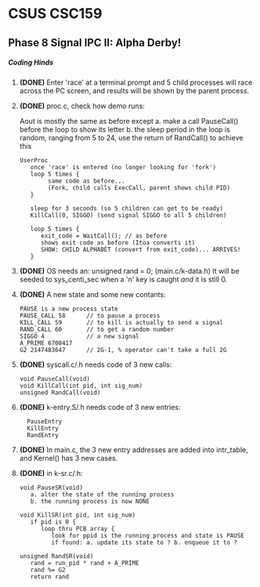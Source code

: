 # CSUS CSC159
## Phase 8 Signal IPC II: Alpha Derby!


##### Coding Hinds
1. **(DONE)** Enter 'race' at a terminal prompt and 5 child processes will race
   across the PC screen, and results will be shown by the parent process.

2. **(DONE)** proc.c, check how demo runs:

   Aout is mostly the same as before except
   a. make a call PauseCall() before the loop to show its letter
   b. the sleep period in the loop is random, ranging from 5 to 24,
      use the return of RandCall() to achieve this

   ````
   UserProc
      once 'race' is entered (no longer looking for 'fork')
      loop 5 times {
           same code as before...
           (Fork, child calls ExecCall, parent shows child PID)
      }

      sleep for 3 seconds (so 5 children can get to be ready)
      KillCall(0, SIGGO) (send signal SIGGO to all 5 children)

      loop 5 times {
         exit_code = WaitCall(); // as before
         shows exit code as before (Itoa converts it)
         SHOW: CHILD ALPHABET (convert from exit_code)... ARRIVES!
      }
   ````
   
3. **(DONE)** OS needs an: unsigned rand = 0; (main.c/k-data.h)
   It will be seeded to sys_centi_sec when a 'n' key is caught _and_
   it is still 0.

4. **(DONE)** A new state and some new contants:
    ````
   PAUSE is a new process state
   PAUSE_CALL 58      // to pause a process
   KILL_CALL 59       // to kill is actually to send a signal
   RAND_CALL 60       // to get a random number
   SIGGO 4            // a new signal
   A_PRIME 6700417
   G2 2147483647      // 2G-1, % operator can't take a full 2G

5. **(DONE)** syscall.c/.h needs code of 3 new calls:
    ````
   void PauseCall(void)
   void KillCall(int pid, int sig_num)
   unsigned RandCall(void)

6. **(DONE)** k-entry.S/.h needs code of 3 new entries:
    ````
      PauseEntry
      KillEntry
      RandEntry

7. **(DONE)** In main.c, the 3 new entry addresses are added into intr_table,
   and Kernel() has 3 new cases.

8. **(DONE)** in k-sr.c/.h:
  
   ````
   void PauseSR(void)
      a. alter the state of the running process
      b. the running process is now NONE

   void KillSR(int pid, int sig_num)
      if pid is 0 {
         loop thru PCB array {
            look for ppid is the running process and state is PAUSE
            if found: a. update its state to ? b. enqueue it to ?

   unsigned RandSR(void)
      rand = run_pid * rand + A_PRIME
      rand %= G2
      return rand
    ````
